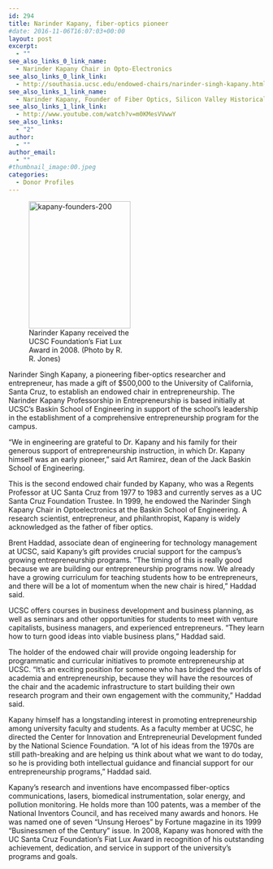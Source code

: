 ```yaml
---
id: 294
title: Narinder Kapany, fiber-optics pioneer
#date: 2016-11-06T16:07:03+00:00
layout: post
excerpt:
  - ""
see_also_links_0_link_name:
  - Narinder Kapany Chair in Opto-Electronics
see_also_links_0_link_link:
  - http://southasia.ucsc.edu/endowed-chairs/narinder-singh-kapany.html
see_also_links_1_link_name:
  - Narinder Kapany, Founder of Fiber Optics, Silicon Valley Historical Association (Video)
see_also_links_1_link_link:
  - http://www.youtube.com/watch?v=m0KMesVVwwY
see_also_links:
  - "2"
author:
  - ""
author_email:
  - ""
#thumbnail_image:00.jpeg
categories:
  - Donor Profiles
---
```

<figure id="attachment_295" style="width: 200px" class="wp-caption alignright"><img class="size-full wp-image-295" src="http://live-ucsc-giving.pantheonsite.io/wp-content/uploads/2017/08/kapany-founders-200.jpeg" alt="kapany-founders-200" width="200" height="250" /><figcaption class="wp-caption-text">Narinder Kapany received the UCSC Foundation&#8217;s Fiat Lux Award in 2008. (Photo by R. R. Jones)</figcaption></figure> 

Narinder Singh Kapany, a pioneering fiber-optics researcher and entrepreneur, has made a gift of $500,000 to the University of California, Santa Cruz, to establish an endowed chair in entrepreneurship. The Narinder Kapany Professorship in Entrepreneurship is based initially at UCSC&#8217;s Baskin School of Engineering in support of the school&#8217;s leadership in the establishment of a comprehensive entrepreneurship program for the campus.

&#8220;We in engineering are grateful to Dr. Kapany and his family for their generous support of entrepreneurship instruction, in which Dr. Kapany himself was an early pioneer,&#8221; said Art Ramirez, dean of the Jack Baskin School of Engineering.

This is the second endowed chair funded by Kapany, who was a Regents Professor at UC Santa Cruz from 1977 to 1983 and currently serves as a UC Santa Cruz Foundation Trustee. In 1999, he endowed the Narinder Singh Kapany Chair in Optoelectronics at the Baskin School of Engineering. A research scientist, entrepreneur, and philanthropist, Kapany is widely acknowledged as the father of fiber optics.

Brent Haddad, associate dean of engineering for technology management at UCSC, said Kapany&#8217;s gift provides crucial support for the campus&#8217;s growing entrepreneurship programs. &#8220;The timing of this is really good because we are building our entrepreneurship programs now. We already have a growing curriculum for teaching students how to be entrepreneurs, and there will be a lot of momentum when the new chair is hired,&#8221; Haddad said.

UCSC offers courses in business development and business planning, as well as seminars and other opportunities for students to meet with venture capitalists, business managers, and experienced entrepreneurs. &#8220;They learn how to turn good ideas into viable business plans,&#8221; Haddad said.

The holder of the endowed chair will provide ongoing leadership for programmatic and curricular initiatives to promote entrepreneurship at UCSC. &#8220;It&#8217;s an exciting position for someone who has bridged the worlds of academia and entrepreneurship, because they will have the resources of the chair and the academic infrastructure to start building their own research program and their own engagement with the community,&#8221; Haddad said.

Kapany himself has a longstanding interest in promoting entrepreneurship among university faculty and students. As a faculty member at UCSC, he directed the Center for Innovation and Entrepreneurial Development funded by the National Science Foundation. &#8220;A lot of his ideas from the 1970s are still path-breaking and are helping us think about what we want to do today, so he is providing both intellectual guidance and financial support for our entrepreneurship programs,&#8221; Haddad said.

Kapany&#8217;s research and inventions have encompassed fiber-optics communications, lasers, biomedical instrumentation, solar energy, and pollution monitoring. He holds more than 100 patents, was a member of the National Inventors Council, and has received many awards and honors. He was named one of seven &#8220;Unsung Heroes&#8221; by Fortune magazine in its 1999 &#8220;Businessmen of the Century&#8221; issue. In 2008, Kapany was honored with the UC Santa Cruz Foundation&#8217;s Fiat Lux Award in recognition of his outstanding achievement, dedication, and service in support of the university&#8217;s programs and goals.